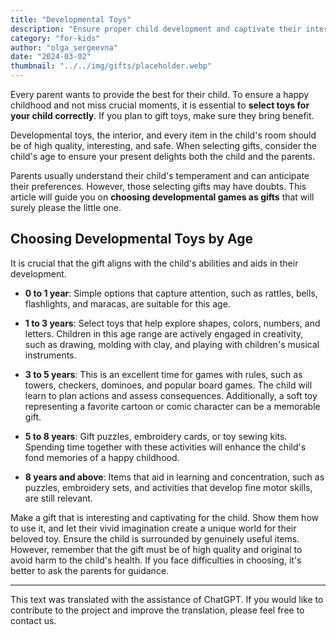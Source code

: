 ```yaml
---
title: "Developmental Toys"
description: "Ensure proper child development and captivate their interest with engaging games!"
category: "for-kids"
author: "olga_sergeevna"
date: "2024-03-02"
thumbnail: "../../img/gifts/placeholder.webp"
---
```


Every parent wants to provide the best for their child. To ensure a happy childhood and not miss crucial moments, it is essential to **select toys for your child correctly**. If you plan to gift toys, make sure they bring benefit.

Developmental toys, the interior, and every item in the child's room should be of high quality, interesting, and safe. When selecting gifts, consider the child's age to ensure your present delights both the child and the parents.

Parents usually understand their child's temperament and can anticipate their preferences. However, those selecting gifts may have doubts. This article will guide you on **choosing developmental games as gifts** that will surely please the little one.

## Choosing Developmental Toys by Age

It is crucial that the gift aligns with the child's abilities and aids in their development.

- **0 to 1 year**: Simple options that capture attention, such as rattles, bells, flashlights, and maracas, are suitable for this age.

- **1 to 3 years**: Select toys that help explore shapes, colors, numbers, and letters. Children in this age range are actively engaged in creativity, such as drawing, molding with clay, and playing with children's musical instruments.

- **3 to 5 years**: This is an excellent time for games with rules, such as towers, checkers, dominoes, and popular board games. The child will learn to plan actions and assess consequences. Additionally, a soft toy representing a favorite cartoon or comic character can be a memorable gift.

- **5 to 8 years**: Gift puzzles, embroidery cards, or toy sewing kits. Spending time together with these activities will enhance the child's fond memories of a happy childhood.

- **8 years and above**: Items that aid in learning and concentration, such as puzzles, embroidery sets, and activities that develop fine motor skills, are still relevant.

Make a gift that is interesting and captivating for the child. Show them how to use it, and let their vivid imagination create a unique world for their beloved toy. Ensure the child is surrounded by genuinely useful items. However, remember that the gift must be of high quality and original to avoid harm to the child's health. If you face difficulties in choosing, it's better to ask the parents for guidance.

---

This text was translated with the assistance of ChatGPT. If you would like to contribute to the project and improve the translation, please feel free to contact us.

